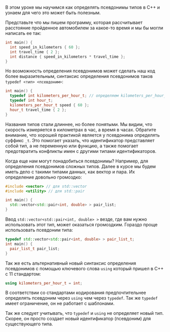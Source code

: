 В этом уроке мы научимся как определять псевдонимы типов в С++ и узнаем для чего это может быть полезным.

Представьте что мы пишем программу, которая рассчитывает расстояние пройденное автомобилем за какое-то время и мы бы могли написать ее так:

```cpp
int main() {
  int speed_in_kilometers { 60 };
  int travel_time { 2 };
  int distance { speed_in_kilometers * travel_time };
}
```

Но возможность определения псевдонимов может сделать наш код более выразительным, синтаксис определения псевдонимов таков `typedef <тип> <псевдоним>`:

```cpp
int main() {
  typedef int kilometers_per_hour_t; // определяем kilometers_per_hour_t как псевдоним типа int 
  typedef int hour_t;
  kilometers_per_hour_t speed { 60 };
  hour_t travel_time { 2 };
}
```

Названия типов стали длиннее, но более понятыми. Мы видим, что скорость измеряется в километрах в час, а время в часах. Обратите внимание, что хорошей практикой является у псевдонима определять суффикс `_t`. Это помогает указать, что идентификатор представляет собой тип, а не переменную или функцию, а также помогает предотвратить конфликты имен с другими типами идентификаторов.

Когда еще нам могут понадобиться псевдонимы? Например, для определения псевдонимов сложных типов. Далее в курсе мы будем иметь дело с такими типами данных, как вектор и пара. Их определение довольно громоздко:

```cpp
#include <vector> // для std::vector
#include <utility> // для std::pair

int main() {
  std::vector<std::pair<int, double> > pair_list;
}
```

Ввод `std::vector<std::pair<int, double> >` везде, где вам нужно использовать этот тип, может оказаться громоздким. Гораздо проще использовать псевдоним типа:

```cpp
typedef std::vector<std::pair<int, double> > pair_list_t;
int main() {
  pair_list_t pair_list;
}
```

Так же есть альтернативный новый синтаксис определения псевдонимов с помощью ключевого слова `using` который пришел в С++ с 11 стандартом:

```cpp
using kilometers_per_hour_t = int;
```

В соответствии со стандартами кодирования предпочтительнее определять псевдоним через `using` чем через `typedef`. Так же `typedef` имеет ограничение, он не работает с шаблонами.

Так же следует учитывать, что `typedef` и `using` не определяет новый тип. Скорее, он просто создает новый идентификатор (псевдоним) для существующего типа.
